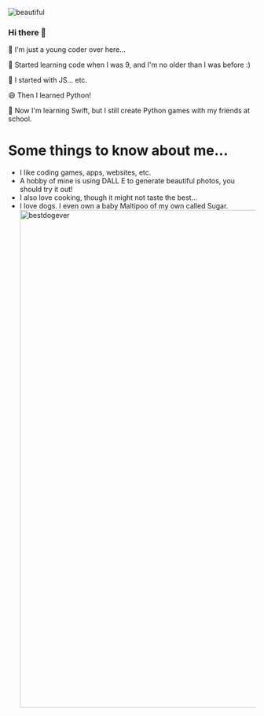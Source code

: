 
![beautiful](https://github.com/Crystal8029/Crystal8029/assets/86389201/a942a74f-ed9a-4703-8bbc-a0dca5849a87)

### Hi there 👋

<!--
**Crystal8029/Crystal8029** is a ✨ _special_ ✨ repository because its `README.md` (this file) appears on your GitHub profile.

Here are some ideas to get you started:

- 🔭 I’m currently working on ...
- 🌱 I’m currently learning ...
- 👯 I’m looking to collaborate on ...
- 🤔 I’m looking for help with ...
- 💬 Ask me about ...
- 📫 How to reach me: ...
- 😄 Pronouns: ...
- ⚡ Fun fact: ...
-->

🌱 I'm just a young coder over here... 

🤔 Started learning code when I was 9, and I'm no older than I was before :)

💬 I started with JS... etc.

😄 Then I learned Python! 

🔭 Now I'm learning Swift, but I still create Python games with my friends at school.

# Some things to know about me...

* I like coding games, apps, websites, etc. 
* A hobby of mine is using DALL E to generate beautiful photos, you should try it out!
* I also love cooking, though it might not taste the best...
* I love dogs. I even own a baby Maltipoo of my own called Sugar. <img width="1012" alt="bestdogever" src="https://github.com/Crystal8029/Crystal8029/assets/86389201/2ce921e3-bd2e-4cda-b66a-e8b0c50a2b8f">
